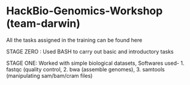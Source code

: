 # HackBio-Genomics-Workshop (team-darwin)

All the tasks assigned in the training can be found here

STAGE ZERO : Used BASH to carry out basic and introductory tasks

STAGE ONE: Worked with simple biological datasets, Softwares used- 1. fastqc (quality control, 2. bwa (assemble genomes), 3. samtools (manipulating sam/bam/cram files)
